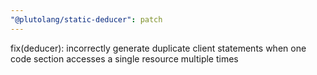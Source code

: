 ```yaml
---
"@plutolang/static-deducer": patch
---
```


fix(deducer): incorrectly generate duplicate client statements when one code section accesses a single resource multiple times

